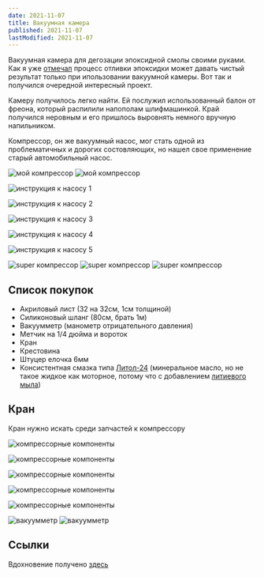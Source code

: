 ```yaml
---
date: 2021-11-07
title: Вакуумная камера
published: 2021-11-07
lastModified: 2021-11-07
---
```


Вакуумная камера для дегозации эпоксидной смолы своими руками. Как я уже [отмечал](/ru/make/resin-dice) процесс отливки эпоксидки может давать чистый результат только при ипользовании вакуумной камеры. Вот так и получился очередной интересный проект.

Камеру получилось легко найти. Ей послужил использованный балон от фреона, который распилили напополам шлифмашинкой. Край получился неровным и его пришлось выровнять немного вручную напильником.

Компрессор, он же вакуумный насос, мог стать одной из проблематичных и дорогих состовляющих, но нашел свое применение старый автомобильный насос.

![мой компрессор](./homemade-compressor.jpg)
![мой компрессор](./homemade-compressor-2.jpg)

![инструкция к насосу 1](./tire-pump-manual-1.jpg)

![инструкция к насосу 2](./tire-pump-manual-2.jpg)

![инструкция к насосу 3](./tire-pump-manual-3.jpg)

![инструкция к насосу 4](./tire-pump-manual-4.jpg)

![инструкция к насосу 5](./tire-pump-manual-5.jpg)


![super компрессор](./super-compressor.jpg)
![super компрессор](./super-compressor-2.jpg)
![super компрессор](./super-compressor-3.jpg)

## Список покупок

- Акриловый лист (32 на 32см, 1см толщиной)
- Силиконовый шланг (80см, брать 1м)
- Вакуумметр (манометр отрицательного давления)
- Метчик на 1/4 дюйма и вороток
- Кран
- Крестовина 
- Штуцер елочка 6мм
- Консистентная смазка типа [Литол-24](https://mirsmazok.ru/plastichnye-smazki/chto-takoe-litol-24/) (минеральное масло, но не такое жидкое как моторное, потому что с добавлением [литиевого мыла](https://ru.wikipedia.org/wiki/%D0%9B%D0%B8%D1%82%D0%B8%D0%B5%D0%B2%D1%8B%D0%B5_%D1%81%D0%BC%D0%B0%D0%B7%D0%BA%D0%B8))


## Кран

Кран нужно искать среди запчастей к компрессору

![компрессорные компоненты](./compressor-components.jpg)

![компрессорные компоненты](./compressor-components-2.jpg)

![компрессорные компоненты](./compressor-components-3.jpg)

![компрессорные компоненты](./compressor-components-4.jpg)

![компрессорные компоненты](./compressor-components-5.jpg)


![вакуумметр](./vacuum-gauge.jpg)
![вакуумметр](./vacuum-gauge-2.jpg)


## Ссылки

Вдохновение получено [здесь](https://usamodelkina.ru/20634-kak-sdelat-prostuju-vakuumnuju-kameru.html)